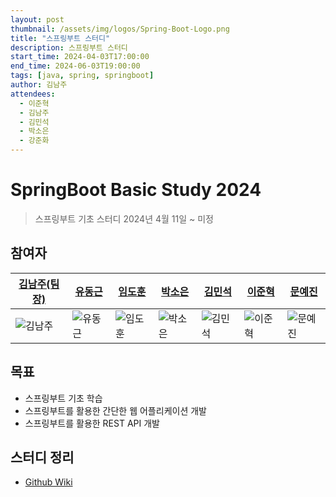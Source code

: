 ```yaml
---
layout: post
thumbnail: /assets/img/logos/Spring-Boot-Logo.png
title: "스프링부트 스터디"
description: 스프링부트 스터디
start_time: 2024-04-03T17:00:00
end_time: 2024-06-03T19:00:00
tags: [java, spring, springboot]
author: 김남주
attendees:
  - 이준혁
  - 김남주
  - 김민석
  - 박소은
  - 강준화
---
```


# SpringBoot Basic Study 2024

> 스프링부트 기초 스터디
> 2024년 4월 11일 ~ 미정

## 참여자

| [김남주(팀장)](https://github.com/cmsong111)                               | [유동근](https://github.com/dongdong8343)                                     | [임도훈](https://github.com/Hun3431)                                     | [박소은](https://github.com/Soeun0)                                     | [김민석](https://github.com/minseok419)                                     | [이준혁](https://github.com/Soeun0)                                     | [문예진](https://github.com/wive10)                                     |
| -------------------------------------------------------------------------- | ----------------------------------------------------------------------------- | ------------------------------------------------------------------------ | ----------------------------------------------------------------------- | --------------------------------------------------------------------------- | ----------------------------------------------------------------------- | ----------------------------------------------------------------------- |
| <img src="https://avatars.githubusercontent.com/cmsong111" alt="김남주" /> | <img src="https://avatars.githubusercontent.com/dongdong8343" alt="유동근" /> | <img src="https://avatars.githubusercontent.com/Hun3431" alt="임도훈" /> | <img src="https://avatars.githubusercontent.com/Soeun0" alt="박소은" /> | <img src="https://avatars.githubusercontent.com/minseok419" alt="김민석" /> | <img src="https://avatars.githubusercontent.com/Soeun0" alt="이준혁" /> | <img src="https://avatars.githubusercontent.com/wive10" alt="문예진" /> |

## 목표

- 스프링부트 기초 학습
- 스프링부트를 활용한 간단한 웹 어플리케이션 개발
- 스프링부트를 활용한 REST API 개발

## 스터디 정리

- [Github Wiki](https://github.com/GDSC-DEU/Spring-Study-23-24/wiki)
